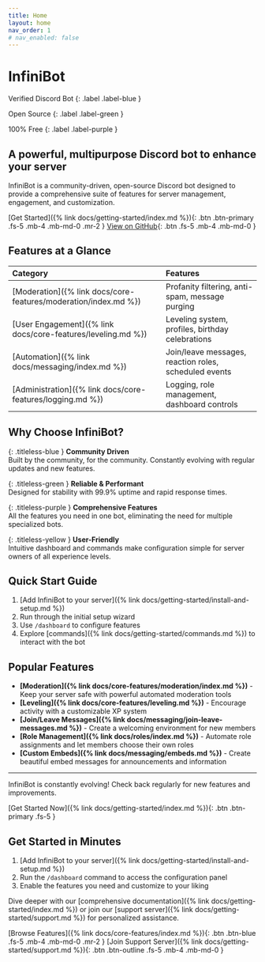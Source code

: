 ```yaml
---
title: Home
layout: home
nav_order: 1
# nav_enabled: false
---
```


# InfiniBot

Verified Discord Bot
{: .label .label-blue }

Open Source
{: .label .label-green }

100% Free
{: .label .label-purple }

## A powerful, multipurpose Discord bot to enhance your server

InfiniBot is a community-driven, open-source Discord bot designed to provide a comprehensive suite of features for server management, engagement, and customization.

[Get Started]({% link docs/getting-started/index.md %}){: .btn .btn-primary .fs-5 .mb-4 .mb-md-0 .mr-2 }
[View on GitHub](https://github.com/cypress-exe/InfiniBot){: .btn .fs-5 .mb-4 .mb-md-0 }

## Features at a Glance

| Category | Features |
|:---------|:---------|
| [Moderation]({% link docs/core-features/moderation/index.md %}) | Profanity filtering, anti-spam, message purging |
| [User Engagement]({% link docs/core-features/leveling.md %}) | Leveling system, profiles, birthday celebrations |
| [Automation]({% link docs/messaging/index.md %}) | Join/leave messages, reaction roles, scheduled events |
| [Administration]({% link docs/core-features/logging.md %}) | Logging, role management, dashboard controls |

## Why Choose InfiniBot?

{: .titleless-blue }
**Community Driven**  
Built by the community, for the community. Constantly evolving with regular updates and new features.

{: .titleless-green }
**Reliable & Performant**  
Designed for stability with 99.9% uptime and rapid response times.

{: .titleless-purple }
**Comprehensive Features**  
All the features you need in one bot, eliminating the need for multiple specialized bots.

{: .titleless-yellow }
**User-Friendly**  
Intuitive dashboard and commands make configuration simple for server owners of all experience levels.

## Quick Start Guide

1. [Add InfiniBot to your server]({% link docs/getting-started/install-and-setup.md %})
2. Run through the initial setup wizard
3. Use `/dashboard` to configure features
4. Explore [commands]({% link docs/getting-started/commands.md %}) to interact with the bot

## Popular Features

- **[Moderation]({% link docs/core-features/moderation/index.md %})** - Keep your server safe with powerful automated moderation tools
- **[Leveling]({% link docs/core-features/leveling.md %})** - Encourage activity with a customizable XP system
- **[Join/Leave Messages]({% link docs/messaging/join-leave-messages.md %})** - Create a welcoming environment for new members
- **[Role Management]({% link docs/roles/index.md %})** - Automate role assignments and let members choose their own roles
- **[Custom Embeds]({% link docs/messaging/embeds.md %})** - Create beautiful embed messages for announcements and information

---

InfiniBot is constantly evolving! Check back regularly for new features and improvements.

[Get Started Now]({% link docs/getting-started/index.md %}){: .btn .btn-primary .fs-5 }

## Get Started in Minutes

1. [Add InfiniBot to your server]({% link docs/getting-started/install-and-setup.md %})
2. Run the `/dashboard` command to access the configuration panel
3. Enable the features you need and customize to your liking

Dive deeper with our [comprehensive documentation]({% link docs/getting-started/index.md %}) or join our [support server]({% link docs/getting-started/support.md %}) for personalized assistance.

[Browse Features]({% link docs/core-features/index.md %}){: .btn .btn-blue .fs-5 .mb-4 .mb-md-0 .mr-2 }
[Join Support Server]({% link docs/getting-started/support.md %}){: .btn .btn-outline .fs-5 .mb-4 .mb-md-0 }